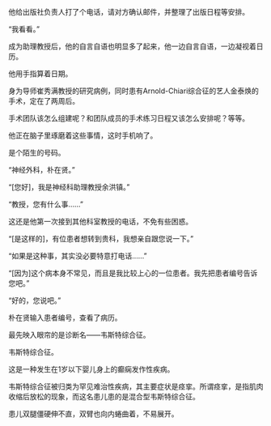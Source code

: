他给出版社负责人打了个电话，请对方确认邮件，并整理了出版日程等安排。

“我看看。”

成为助理教授后，他的自言自语也明显多了起来，他一边自言自语，一边凝视着日历。

他用手指算着日期。

身为导师崔秀满教授的研究病例，同时患有Arnold-Chiari综合征的艺人金泰焕的手术，定在了两周后。

手术团队该怎么组建呢？和团队成员的手术练习日程又该怎么安排呢？等等。

他正在脑子里琢磨着这些事情，这时手机响了。

是个陌生的号码。

“神经外科，朴在贤。”

“[您好]，我是神经科助理教授余洪镇。”

“教授，您有什么事……”

这还是他第一次接到其他科室教授的电话，不免有些困惑。

“[是这样的]，有位患者想转到贵科，我想亲自跟您说一下。”

“如果是这种事，其实没必要特意打电话……”

“[因为]这个病本身不常见，而且是我比较上心的一位患者。我先把患者编号告诉您吧。”

“好的，您说吧。”

朴在贤输入患者编号，查看了病历。

最先映入眼帘的是诊断名——韦斯特综合征。

韦斯特综合征。

这是一种发生在1岁以下婴儿身上的癫痫发作性疾病。

韦斯特综合征被归类为罕见难治性疾病，其主要症状是痉挛。所谓痉挛，是指肌肉收缩后放松的现象，而这名患儿患的是混合型韦斯特综合征。

患儿双腿僵硬伸不直，双臂也向内蜷曲着，不易展开。